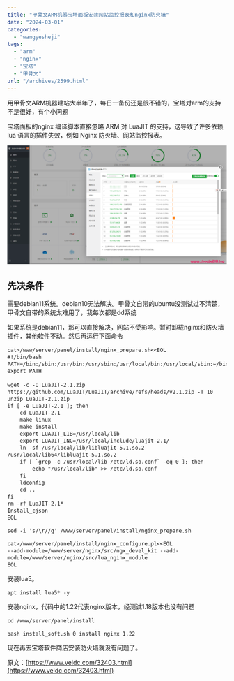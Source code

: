 ```yaml
---
title: "甲骨文ARM机器宝塔面板安装网站监控报表和nginx防火墙"
date: "2024-03-01"
categories: 
  - "wangyesheji"
tags: 
  - "arm"
  - "nginx"
  - "宝塔"
  - "甲骨文"
url: "/archives/2599.html"
---
```


用甲骨文ARM机器建站大半年了，每日一备份还是很不错的，宝塔对arm的支持不是很好，有个小问题

宝塔面板的nginx 编译脚本直接忽略 ARM 对 LuaJIT 的支持，这导致了许多依赖 lua 语言的插件失效，例如 Nginx 防火墙、网站监控报表。

![image-20240301112014964](/images/2024/03/29735d71673f0090685ea31be7b8f08d.webp)

## 先决条件

需要debian11系统。debian10无法解决。甲骨文自带的ubuntu没测试过不清楚，甲骨文自带的系统太难用了，我每次都是dd系统

如果系统是debian11，那可以直接解决，网站不受影响。暂时卸载nginx和防火墙插件，其他软件不动。然后再运行下面命令

```
cat>/www/server/panel/install/nginx_prepare.sh<<EOL
#!/bin/bash
PATH=/bin:/sbin:/usr/bin:/usr/sbin:/usr/local/bin:/usr/local/sbin:~/bin
export PATH

wget -c -O LuaJIT-2.1.zip https://github.com/LuaJIT/LuaJIT/archive/refs/heads/v2.1.zip -T 10
unzip LuaJIT-2.1.zip
if [ -e LuaJIT-2.1 ]; then
    cd LuaJIT-2.1
    make linux
    make install
    export LUAJIT_LIB=/usr/local/lib
    export LUAJIT_INC=/usr/local/include/luajit-2.1/
    ln -sf /usr/local/lib/libluajit-5.1.so.2 /usr/local/lib64/libluajit-5.1.so.2
    if [ `grep -c /usr/local/lib /etc/ld.so.conf` -eq 0 ]; then
        echo "/usr/local/lib" >> /etc/ld.so.conf
    fi
    ldconfig
    cd ..
fi
rm -rf LuaJIT-2.1*
Install_cjson
EOL
```

```
sed -i 's/\r//g' /www/server/panel/install/nginx_prepare.sh
```

```
cat>/www/server/panel/install/nginx_configure.pl<<EOL
--add-module=/www/server/nginx/src/ngx_devel_kit --add-module=/www/server/nginx/src/lua_nginx_module
EOL
```

安装lua5。

```
apt install lua5* -y
```

安装nginx，代码中的1.22代表nginx版本，经测试1.18版本也没有问题

```
cd /www/server/panel/install
```

```
bash install_soft.sh 0 install nginx 1.22
```

现在再去宝塔软件商店安装防火墙就没有问题了。

原文：[https://www.veidc.com/32403.html](https://www.veidc.com/32403.html)
